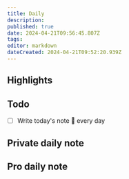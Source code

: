 ```yaml
---
title: Daily
description: 
published: true
date: 2024-04-21T09:56:45.807Z
tags: 
editor: markdown
dateCreated: 2024-04-21T09:52:20.939Z
---
```


## Highlights

## Todo
- [ ] Write today's note 🔁 every day
## Private daily note

## Pro daily note
